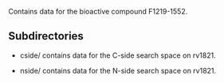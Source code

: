 Contains data for the bioactive compound F1219-1552.

## Subdirectories

- cside/ contains data for the C-side search space on rv1821.

- nside/ contains data for the N-side search space on rv1821.

